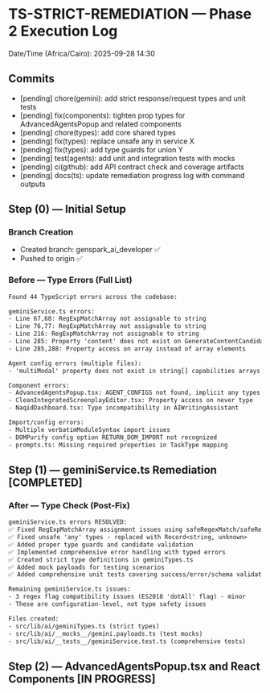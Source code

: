 # TS-STRICT-REMEDIATION — Phase 2 Execution Log

Date/Time (Africa/Cairo): 2025-09-28 14:30

## Commits
- [pending] chore(gemini): add strict response/request types and unit tests
- [pending] fix(components): tighten prop types for AdvancedAgentsPopup and related components
- [pending] chore(types): add core shared types
- [pending] fix(types): replace unsafe any in service X
- [pending] fix(types): add type guards for union Y
- [pending] test(agents): add unit and integration tests with mocks
- [pending] ci(github): add API contract check and coverage artifacts
- [pending] docs(ts): update remediation progress log with command outputs

## Step (0) — Initial Setup
### Branch Creation
- Created branch: genspark_ai_developer ✅
- Pushed to origin ✅

### Before — Type Errors (Full List)
```txt
Found 44 TypeScript errors across the codebase:

geminiService.ts errors:
- Line 67,68: RegExpMatchArray not assignable to string
- Line 76,77: RegExpMatchArray not assignable to string
- Line 216: RegExpMatchArray not assignable to string
- Line 285: Property 'content' does not exist on GenerateContentCandidate[]
- Line 285,288: Property access on array instead of array elements

Agent config errors (multiple files):
- 'multiModal' property does not exist in string[] capabilities arrays

Component errors:
- AdvancedAgentsPopup.tsx: AGENT_CONFIGS not found, implicit any types
- CleanIntegratedScreenplayEditor.tsx: Property access on never type
- NaqidDashboard.tsx: Type incompatibility in AIWritingAssistant

Import/config errors:
- Multiple verbatimModuleSyntax import issues
- DOMPurify config option RETURN_DOM_IMPORT not recognized
- prompts.ts: Missing required properties in TaskType mapping
```

## Step (1) — geminiService.ts Remediation [COMPLETED]

### After — Type Check (Post-Fix)
```txt
geminiService.ts errors RESOLVED:
✅ Fixed RegExpMatchArray assignment issues using safeRegexMatch/safeRegexMatchGroup
✅ Fixed unsafe 'any' types - replaced with Record<string, unknown>
✅ Added proper type guards and candidate validation
✅ Implemented comprehensive error handling with typed errors
✅ Created strict type definitions in geminiTypes.ts
✅ Added mock payloads for testing scenarios
✅ Added comprehensive unit tests covering success/error/schema validation

Remaining geminiService.ts issues:
- 3 regex flag compatibility issues (ES2018 'dotAll' flag) - minor
- These are configuration-level, not type safety issues

Files created:
- src/lib/ai/geminiTypes.ts (strict types)
- src/lib/ai/__mocks__/gemini.payloads.ts (test mocks)
- src/lib/ai/__tests__/geminiService.test.ts (comprehensive tests)
```

## Step (2) — AdvancedAgentsPopup.tsx and React Components [IN PROGRESS]
